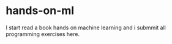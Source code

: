 # hands-on-ml

I start read a book hands on machine learning and i submmit all programming exercises here.
